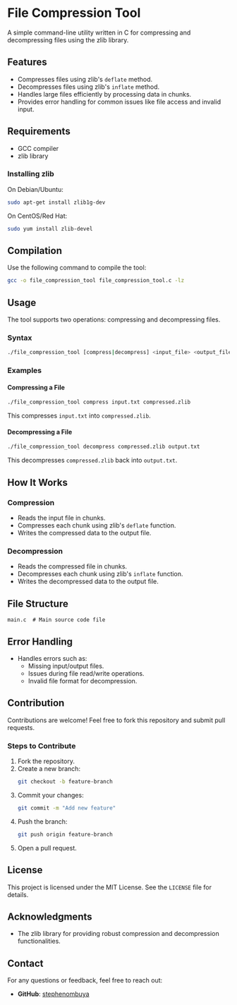 # File Compression Tool

A simple command-line utility written in C for compressing and decompressing files using the zlib library.

## Features
- Compresses files using zlib's `deflate` method.
- Decompresses files using zlib's `inflate` method.
- Handles large files efficiently by processing data in chunks.
- Provides error handling for common issues like file access and invalid input.

## Requirements
- GCC compiler
- zlib library

### Installing zlib
On Debian/Ubuntu:
```bash
sudo apt-get install zlib1g-dev
```
On CentOS/Red Hat:
```bash
sudo yum install zlib-devel
```

## Compilation
Use the following command to compile the tool:
```bash
gcc -o file_compression_tool file_compression_tool.c -lz
```

## Usage
The tool supports two operations: compressing and decompressing files.

### Syntax
```bash
./file_compression_tool [compress|decompress] <input_file> <output_file>
```

### Examples
#### Compressing a File
```bash
./file_compression_tool compress input.txt compressed.zlib
```
This compresses `input.txt` into `compressed.zlib`.

#### Decompressing a File
```bash
./file_compression_tool decompress compressed.zlib output.txt
```
This decompresses `compressed.zlib` back into `output.txt`.

## How It Works
### Compression
- Reads the input file in chunks.
- Compresses each chunk using zlib's `deflate` function.
- Writes the compressed data to the output file.

### Decompression
- Reads the compressed file in chunks.
- Decompresses each chunk using zlib's `inflate` function.
- Writes the decompressed data to the output file.

## File Structure
```plaintext
main.c  # Main source code file
```

## Error Handling
- Handles errors such as:
  - Missing input/output files.
  - Issues during file read/write operations.
  - Invalid file format for decompression.

## Contribution
Contributions are welcome! Feel free to fork this repository and submit pull requests.

### Steps to Contribute
1. Fork the repository.
2. Create a new branch:
   ```bash
   git checkout -b feature-branch
   ```
3. Commit your changes:
   ```bash
   git commit -m "Add new feature"
   ```
4. Push the branch:
   ```bash
   git push origin feature-branch
   ```
5. Open a pull request.

## License
This project is licensed under the MIT License. See the `LICENSE` file for details.

## Acknowledgments
- The zlib library for providing robust compression and decompression functionalities.

## Contact
For any questions or feedback, feel free to reach out:
- **GitHub**: [stephenombuya](https://github.com/stephenombuya)

